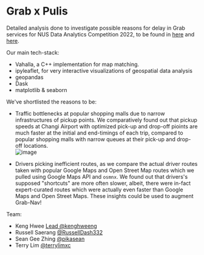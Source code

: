 # Grab x Pulis

Detailed analysis done to investigate possible reasons for delay in Grab services for NUS Data Analytics Competition 2022, to be found in [here](https://github.com/kenghweeng/Grab_The_Pulis/blob/main/final.ipynb) and [here](https://github.com/kenghweeng/Grab_The_Pulis/blob/main/Analyze_Jakarta_Routes.ipynb).

Our main tech-stack:
* Vahalla, a C++ implementation for map matching.
* ipyleaflet, for very interactive visualizations of geospatial data analysis
* geopandas
* Dask
* matplotlib & seaborn

We've shortlisted the reasons to be:
* Traffic bottlenecks at popular shopping malls due to narrow infrastructures of pickup points. We comparatively found out that pickup speeds at Changi Airport with optimized pick-up and drop-off pioints are much faster at the initial and end-timings of each trip, compared to popular shopping malls with narrow queues at their pick-up and drop-off locations. <br>
![image](https://user-images.githubusercontent.com/16697123/153622574-8d30dd89-6626-4ce8-832b-97c49b942035.png)

* Drivers picking inefficient routes, as we compare the actual driver routes taken with popular Google Maps and Open Street Map routes which we pulled using Google Maps API and `osmnx`. We found out that drivers's supposed "shortcuts" are more often slower, albeit, there were in-fact expert-curated routes which were actually even faster than Google Maps and Open Street Maps. These insights could be used to augment Grab-Nav!

Team:
* Keng Hwee [Lead @kenghweeng](https://github.com/kenghweeng)
* Russell Saerang [@RussellDash332](https://github.com/RussellDash332)
* Sean Gee Zhing [@pikasean](https://github.com/pikasean)
* Terry Lim [@terrylimxc](https://github.com/terrylimxc)
